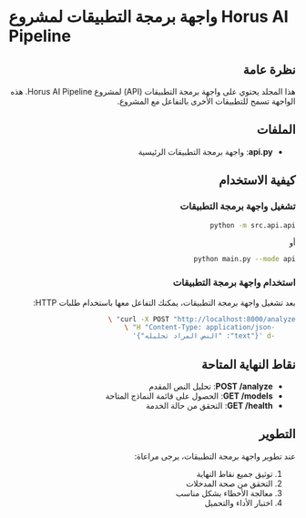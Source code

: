 # واجهة برمجة التطبيقات لمشروع Horus AI Pipeline

<div dir="rtl">

## نظرة عامة

هذا المجلد يحتوي على واجهة برمجة التطبيقات (API) لمشروع Horus AI Pipeline. هذه الواجهة تسمح للتطبيقات الأخرى بالتفاعل مع المشروع.

## الملفات

- **api.py**: واجهة برمجة التطبيقات الرئيسية

## كيفية الاستخدام

### تشغيل واجهة برمجة التطبيقات

```bash
python -m src.api.api
```

أو

```bash
python main.py --mode api
```

### استخدام واجهة برمجة التطبيقات

بعد تشغيل واجهة برمجة التطبيقات، يمكنك التفاعل معها باستخدام طلبات HTTP:

```bash
curl -X POST "http://localhost:8000/analyze" \
     -H "Content-Type: application/json" \
     -d '{"text": "النص المراد تحليله"}'
```

## نقاط النهاية المتاحة

- **POST /analyze**: تحليل النص المقدم
- **GET /models**: الحصول على قائمة النماذج المتاحة
- **GET /health**: التحقق من حالة الخدمة

## التطوير

عند تطوير واجهة برمجة التطبيقات، يرجى مراعاة:

1. توثيق جميع نقاط النهاية
2. التحقق من صحة المدخلات
3. معالجة الأخطاء بشكل مناسب
4. اختبار الأداء والتحميل

</div>
